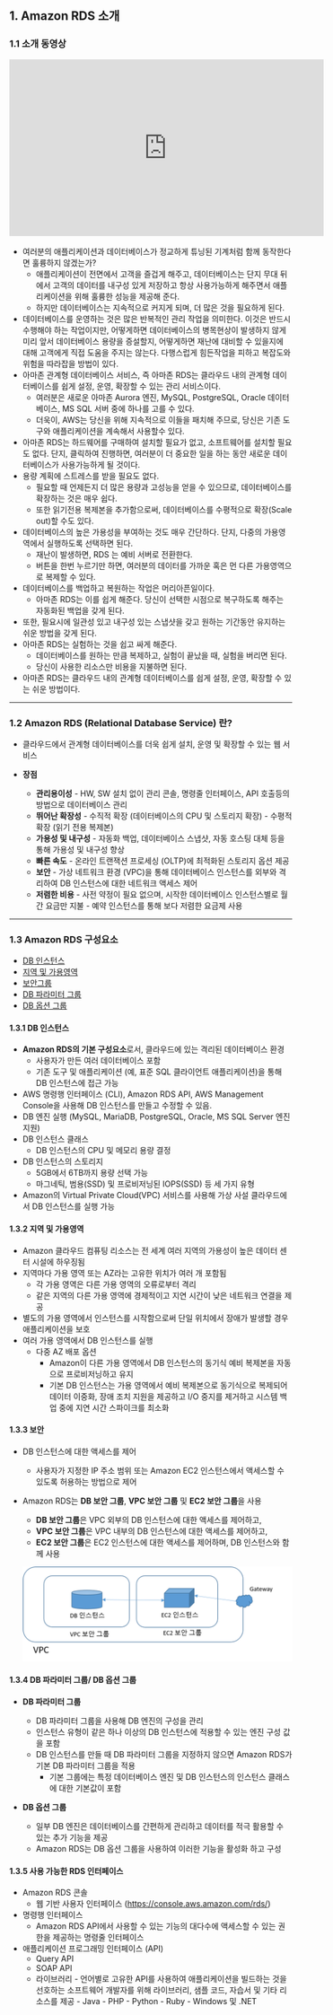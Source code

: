 
## 1. Amazon RDS 소개

### 1.1 소개 동영상

<iframe width="560" height="315" src="https://www.youtube.com/embed/yjH10T3Miag" frameborder="0" allow="autoplay; encrypted-media" allowfullscreen></iframe>

- 여러분의 애플리케이션과 데이터베이스가 정교하게 튜닝된 기계처럼 함께 동작한다면 훌륭하지 않겠는가?
  - 애플리케이션이 전면에서 고객을 즐겁게 해주고, 데이터베이스는 단지 무대 뒤에서 고객의 데이터를 내구성 있게 저장하고 항상 사용가능하게 해주면서 애플리케이션을 위해 훌륭한 성능을 제공해 준다.
  - 하지만 데이터베이스는 지속적으로 커지게 되며, 더 많은 것을 필요하게 된다.
- 데이터베이스를 운영하는 것은 많은 반복적인 관리 작업을 의미한다. 이것은 반드시 수행해야 하는 작업이지만, 어떻게하면 데이터베이스의 병목현상이 발생하지 않게 미리 앞서 데이터베이스 용량을 증설할지, 어떻게하면 재난에 대비할 수 있을지에 대해 고객에게 직접 도움을 주지는 않는다.
다행스럽게 힘든작업을 피하고 복잡도와 위험을 따라잡을 방법이 있다.
- 아마존 관계형 데이터베이스 서비스, 즉 아마존 RDS는 클라우드 내의 관계형 데이터베이스를 쉽게 설정, 운영, 확장할 수 있는 관리 서비스이다.
  - 여러분은 새로운 아마존 Aurora 엔진, MySQL, PostgreSQL, Oracle 데이터베이스, MS SQL 서버 중에 하나를 고를 수 있다.
  - 더욱이, AWS는 당신을 위해 지속적으로 이들을 패치해 주므로, 당신은 기존 도구와 애플리케이션을 계속해서 사용할수 있다.
- 아마존 RDS는 하드웨어를 구매하여 설치할 필요가 없고, 소프트웨어를 설치할 필요도 없다. 단지, 클릭하여 진행하면, 여러분이 더 중요한 일을 하는 동안 새로운 데이터베이스가 사용가능하게 될 것이다.
- 용량 계획에 스트레스를 받을 필요도 없다.
  - 필요할 때 언제든지 더 많은 용량과 고성능을 얻을 수 있으므로, 데이터베이스를 확장하는 것은 매우 쉽다.
  - 또한 읽기전용 복제본을 추가함으로써, 데이터베이스를 수평적으로 확장(Scale out)할 수도 있다.
- 데이터베이스의 높은 가용성을 부여하는 것도 매우 간단하다. 단지, 다중의 가용영역에서 실행하도록 선택하면 된다.
  - 재난이 발생하면, RDS 는 예비 서버로 전환한다.
  - 버튼을 한번 누르기만 하면, 여러분의 데이터를 가까운 혹은 먼 다른 가용영역으로 복제할 수 있다.
- 데이터베이스를 백업하고 복원하는 작업은 머리아픈일이다.
  - 아마존 RDS는 이를 쉽게 해준다. 당신이 선택한 시점으로 복구하도록 해주는 자동화된 백업을 갖게 된다.
- 또한, 필요시에 일관성 있고 내구성 있는 스냅샷을 갖고 원하는 기간동안 유지하는 쉬운 방법을 갖게 된다.
- 아마존 RDS는 실험하는 것을 쉽고 싸게 해준다.
  - 데이터베이스를 원하는 만큼 복제하고, 실험이 끝났을 때, 실험을 버리면 된다.
  - 당신이 사용한 리소스만 비용을 지불하면 된다.
- 아마존 RDS는 클라우드 내의 관계형 데이터베이스를 쉽게 설정, 운영, 확장할 수 있는 쉬운 방법이다.

---
### 1.2 Amazon RDS (Relational Database Service) 란?
- 클라우드에서 관계형 데이터베이스를 더욱 쉽게 설치, 운영 및 확장할 수 있는 웹 서비스

- **장점**
  - **관리용이성**
    	- HW, SW 설치 없이 관리 콘솔, 명령줄 인터페이스, API 호출등의 방법으로 데이터베이스 관리
  - **뛰어난 확장성**
    	- 수직적 확장 (데이터베이스의 CPU 및 스토리지 확장)
    	- 수평적 확장 (읽기 전용 복제본)
  - **가용성 및 내구성**
    	- 자동화 백업, 데이터베이스 스냅샷, 자동 호스팅 대체 등을 통해 가용성 및 내구성 향상
  - **빠른 속도**
    	- 온라인 트랜잭션 프로세싱 (OLTP)에 최적화된 스토리지 옵션 제공
  - **보안**
    	- 가상 네트워크 환경 (VPC)을 통해 데이터베이스 인스턴스를 외부와 격리하여 DB 인스턴스에 대한 네트워크 액세스 제어
  - **저렴한 비용**
    	- 사전 약정이 필요 없으며, 시작한 데이터베이스 인스턴스별로 월간 요금만 지불
    	- 예약 인스턴스를 통해 보다 저렴한 요금제 사용

---
### 1.3 Amazon RDS 구성요소
- [DB 인스턴스](#1.3.1)
- [지역 및 가용영역](#1.3.2)
- [보안그룹](#1.3.3)
- [DB 파라미터 그룹](#1.3.4)
- [DB 옵션 그룹](#1.3.5)

<a name="1.3.1"></a>
#### 1.3.1 DB 인스턴스
- **Amazon RDS의 기본 구성요소**로서, 클라우드에 있는 격리된 데이터베이스 환경
  - 사용자가 만든 여러 데이터베이스 포함
  - 기존 도구 및 애플리케이션 (예, 표준 SQL 클라이언트 애플리케이션)을 통해 DB 인스턴스에 접근 가능
- AWS 명령행 인터페이스 (CLI), Amazon RDS API, AWS Management Console을 사용해 DB 인스턴스를 만들고 수정할 수 있음.
- DB 엔진 실행 (MySQL, MariaDB, PostgreSQL, Oracle, MS SQL Server 엔진 지원)
- DB 인스턴스 클래스
  - DB 인스턴스의 CPU 및 메모리 용량 결정
- DB 인스턴스의 스토리지
  - 5GB에서 6TB까지 용량 선택 가능
  - 마그네틱, 범용(SSD) 및 프로비저닝된 IOPS(SSD) 등 세 가지 유형
- Amazon의 Virtual Private Cloud(VPC) 서비스를 사용해 가상 사설 클라우드에서 DB 인스턴스를 실행 가능

<a name="1.3.2"></a>
#### 1.3.2 지역 및 가용영역
- Amazon 클라우드 컴퓨팅 리소스는 전 세계 여러 지역의 가용성이 높은 데이터 센터 시설에 하우징됨
- 지역마다 가용 영역 또는 AZ라는 고유한 위치가 여러 개 포함됨
  - 각 가용 영역은 다른 가용 영역의 오류로부터 격리
  - 같은 지역의 다른 가용 영역에 경제적이고 지연 시간이 낮은 네트워크 연결을 제공
- 별도의 가용 영역에서 인스턴스를 시작함으로써 단일 위치에서 장애가 발생할 경우 애플리케이션을 보호
- 여러 가용 영역에서 DB 인스턴스를 실행
  - 다중 AZ 배포 옵션
    - Amazon이 다른 가용 영역에서 DB 인스턴스의 동기식 예비 복제본을 자동으로 프로비저닝하고 유지
    - 기본 DB 인스턴스는 가용 영역에서 예비 복제본으로 동기식으로 복제되어 데이터 이중화, 장애 조치 지원을 제공하고 I/O 중지를 제거하고 시스템 백업 중에 지연 시간 스파이크를 최소화

<a name="1.3.3"></a>
#### 1.3.3 보안
- DB 인스턴스에 대한 액세스를 제어
  - 사용자가 지정한 IP 주소 범위 또는 Amazon EC2 인스턴스에서 액세스할 수 있도록 허용하는 방법으로 제어

- Amazon RDS는 **DB 보안 그룹**, **VPC 보안 그룹** 및 **EC2 보안 그룹**을 사용
  - **DB 보안 그룹**은 VPC 외부의 DB 인스턴스에 대한 액세스를 제어하고,
  - **VPC 보안 그룹**은 VPC 내부의 DB 인스턴스에 대한 액세스를 제어하고,
  - **EC2 보안 그룹**은 EC2 인스턴스에 대한 액세스를 제어하며, DB 인스턴스와 함께 사용

  ![](images/rds-security.png)

<a name="1.3.4"></a>
#### 1.3.4 DB 파라미터 그룹/ DB 옵션 그룹
- **DB 파라미터 그룹**
  - DB 파라미터 그룹을 사용해 DB 엔진의 구성을 관리
  - 인스턴스 유형이 같은 하나 이상의 DB 인스턴스에 적용할 수 있는 엔진 구성 값을 포함
  - DB 인스턴스를 만들 때 DB 파라미터 그룹을 지정하지 않으면 Amazon RDS가 기본 DB 파라미터 그룹을 적용
    - 기본 그룹에는 특정 데이터베이스 엔진 및 DB 인스턴스의 인스턴스 클래스에 대한 기본값이 포함

- **DB 옵션 그룹**
  - 일부 DB 엔진은 데이터베이스를 간편하게 관리하고 데이터를 적극 활용할 수 있는 추가 기능을 제공
  - Amazon RDS는 DB 옵션 그룹을 사용하여 이러한 기능을 활성화 하고 구성

<a name="1.3.5"></a>
#### 1.3.5 사용 가능한 RDS 인터페이스
- Amazon RDS 콘솔
  - 웹 기반 사용자 인터페이스 (https://console.aws.amazon.com/rds/)
- 명령행 인터페이스
  - Amazon RDS API에서 사용할 수 있는 기능의 대다수에 액세스할 수 있는 권한을 제공하는 명령줄 인터페이스
- 애플리케이션 프로그래밍 인터페이스 (API)
  - Query API
  - SOAP API
  - 라이브러리
	    - 언어별로 고유한 API를 사용하여 애플리케이션을 빌드하는 것을 선호하는 소프트웨어 개발자를 위해 라이브러리, 샘플 코드, 자습서 및 기타 리소스를 제공
	    - Java
	    - PHP
	    - Python
	    - Ruby
	    - Windows 및 .NET
